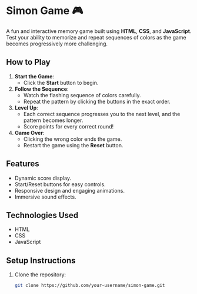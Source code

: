 # Simon Game 🎮

A fun and interactive memory game built using **HTML**, **CSS**, and **JavaScript**. Test your ability to memorize and repeat sequences of colors as the game becomes progressively more challenging.

## How to Play
1. **Start the Game**:
   - Click the **Start** button to begin.
2. **Follow the Sequence**:
   - Watch the flashing sequence of colors carefully.
   - Repeat the pattern by clicking the buttons in the exact order.
3. **Level Up**:
   - Each correct sequence progresses you to the next level, and the pattern becomes longer.
   - Score points for every correct round!
4. **Game Over**:
   - Clicking the wrong color ends the game.
   - Restart the game using the **Reset** button.

## Features
- Dynamic score display.
- Start/Reset buttons for easy controls.
- Responsive design and engaging animations.
- Immersive sound effects.

## Technologies Used
- HTML
- CSS
- JavaScript

## Setup Instructions
1. Clone the repository:
   ```bash
   git clone https://github.com/your-username/simon-game.git
